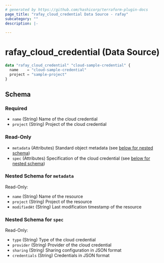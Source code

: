 ```yaml
---
# generated by https://github.com/hashicorp/terraform-plugin-docs
page_title: "rafay_cloud_credential Data Source - rafay"
subcategory: ""
description: |-
  
---
```


# rafay_cloud_credential (Data Source)
```terraform
data "rafay_cloud_credential" "cloud-sample-credential" {
  name    = "cloud-sample-credential"
  project = "sample-project"
}
```

<!-- schema generated by tfplugindocs -->
## Schema

### Required

- `name` (String) Name of the cloud credential
- `project` (String) Project of the cloud credential

### Read-Only

- `metadata` (Attributes) Standard object metadata (see [below for nested schema](#nestedatt--metadata))
- `spec` (Attributes) Specification of the cloud credential (see [below for nested schema](#nestedatt--spec))

<a id="nestedatt--metadata"></a>
### Nested Schema for `metadata`

Read-Only:

- `name` (String) Name of the resource
- `project` (String) Project of the resource
- `modifiedAt` (String) Last modification timestamp of the resource

<a id="nestedatt--spec"></a>
### Nested Schema for `spec`

Read-Only:

- `type` (String) Type of the cloud credential
- `provider` (String) Provider of the cloud credential
- `sharing` (String) Sharing configuration in JSON format
- `credentials` (String) Credentials in JSON format

